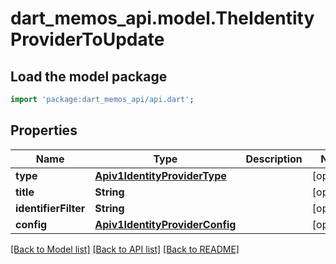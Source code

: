 # dart_memos_api.model.TheIdentityProviderToUpdate

## Load the model package
```dart
import 'package:dart_memos_api/api.dart';
```

## Properties
Name | Type | Description | Notes
------------ | ------------- | ------------- | -------------
**type** | [**Apiv1IdentityProviderType**](Apiv1IdentityProviderType.md) |  | [optional] 
**title** | **String** |  | [optional] 
**identifierFilter** | **String** |  | [optional] 
**config** | [**Apiv1IdentityProviderConfig**](Apiv1IdentityProviderConfig.md) |  | [optional] 

[[Back to Model list]](../README.md#documentation-for-models) [[Back to API list]](../README.md#documentation-for-api-endpoints) [[Back to README]](../README.md)


